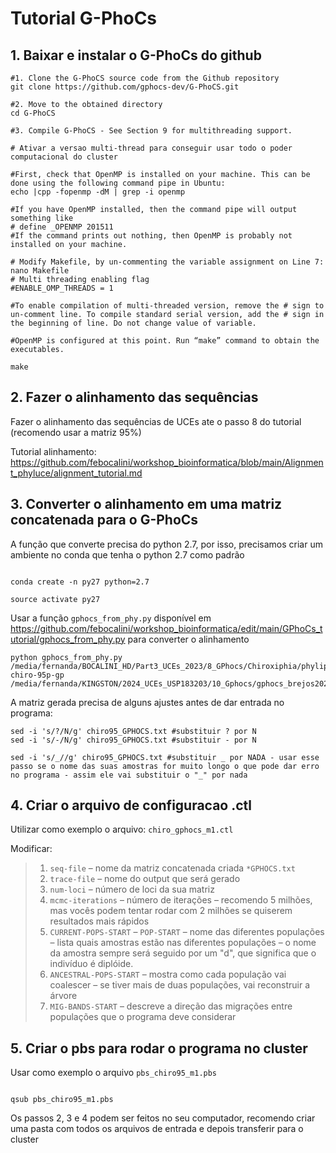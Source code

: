 
# Tutorial G-PhoCs 

## 1. Baixar e instalar o G-PhoCs do github

```
#1. Clone the G-PhoCS source code from the Github repository
git clone https://github.com/gphocs-dev/G-PhoCS.git

#2. Move to the obtained directory
cd G-PhoCS

#3. Compile G-PhoCS - See Section 9 for multithreading support.

# Ativar a versao multi-thread para conseguir usar todo o poder computacional do cluster

#First, check that OpenMP is installed on your machine. This can be done using the following command pipe in Ubuntu:
echo |cpp -fopenmp -dM | grep -i openmp

#If you have OpenMP installed, then the command pipe will output something like
# define _OPENMP 201511
#If the command prints out nothing, then OpenMP is probably not installed on your machine.

# Modify Makefile, by un-commenting the variable assignment on Line 7:
nano Makefile
# Multi threading enabling flag
#ENABLE_OMP_THREADS = 1

#To enable compilation of multi-threaded version, remove the # sign to un-comment line. To compile standard serial version, add the # sign in the beginning of line. Do not change value of variable.

#OpenMP is configured at this point. Run “make” command to obtain the executables.

make

```

## 2. Fazer o alinhamento das sequências
Fazer o alinhamento das sequências de UCEs ate o passo 8 do tutorial (recomendo usar a matriz 95%)

Tutorial alinhamento: https://github.com/febocalini/workshop_bioinformatica/blob/main/Alignment_phyluce/alignment_tutorial.md

## 3. Converter o alinhamento em uma matriz concatenada para o G-PhoCs

A função que converte precisa do python 2.7, por isso, precisamos criar um ambiente no conda que tenha o python 2.7 como padrão
 
```` 

conda create -n py27 python=2.7

source activate py27

````

Usar a função `gphocs_from_phy.py` disponível em https://github.com/febocalini/workshop_bioinformatica/edit/main/GPhoCs_tutorial/gphocs_from_phy.py para converter o alinhamento

```` 
python gphocs_from_phy.py /media/fernanda/BOCALINI_HD/Part3_UCEs_2023/8_GPhocs/Chiroxiphia/phylip-chiro-95p-gp /media/fernanda/KINGSTON/2024_UCEs_USP183203/10_Gphocs/gphocs_brejos2025/chiroxiphia/chiro95_GPHOCS.txt

````

A matriz gerada precisa de alguns ajustes antes de dar entrada no programa:

````
sed -i 's/?/N/g' chiro95_GPHOCS.txt #substituir ? por N
sed -i 's/-/N/g' chiro95_GPHOCS.txt #substituir - por N

sed -i 's/_//g' chiro95_GPHOCS.txt #substituir _ por NADA - usar esse passo se o nome das suas amostras for muito longo o que pode dar erro no programa - assim ele vai substituir o "_" por nada

````

## 4. Criar o arquivo de configuracao .ctl

Utilizar como exemplo o arquivo: `chiro_gphocs_m1.ctl`

Modificar: 

> 1. `seq-file` – nome da matriz concatenada criada `*GPHOCS.txt`
>  2. `trace-file` – nome do output que será gerado
> 3. `num-loci` – número de loci da sua matriz
> 4. `mcmc-iterations` – número de iterações – recomendo 5 milhões, mas vocês podem tentar rodar com 2 milhões se quiserem resultados mais rápidos
> 5. `CURRENT-POPS-START` – `POP-START` – nome das diferentes populações – lista quais amostras estão nas diferentes populações – o nome da amostra sempre será seguido por um "d", que significa que o indivíduo é diplóide.
> 6. `ANCESTRAL-POPS-START` – mostra como cada população vai coalescer – se tiver mais de duas populações, vai reconstruir a árvore
> 7. `MIG-BANDS-START` – descreve a direção das migrações entre populações que o programa deve considerar


## 5. Criar o pbs para rodar o programa no cluster

Usar como exemplo o arquivo `pbs_chiro95_m1.pbs` 

````

qsub pbs_chiro95_m1.pbs

````

Os passos 2, 3 e 4 podem ser feitos no seu computador, recomendo criar uma pasta com todos os arquivos de entrada e depois transferir para o cluster

 














